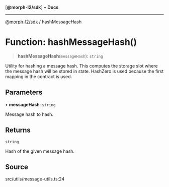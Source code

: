 [**@morph-l2/sdk**] • **Docs**

***

[@morph-l2/sdk](../1-globals.md) / hashMessageHash

# Function: hashMessageHash()

> **hashMessageHash**(`messageHash`): `string`

Utility for hashing a message hash. This computes the storage slot
where the message hash will be stored in state. HashZero is used
because the first mapping in the contract is used.

## Parameters

• **messageHash**: `string`

Message hash to hash.

## Returns

`string`

Hash of the given message hash.

## Source

src/utils/message-utils.ts:24
